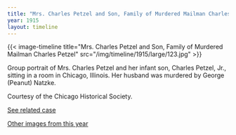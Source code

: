 ```yaml
---
title: "Mrs. Charles Petzel and Son, Family of Murdered Mailman Charles Petzel"
year: 1915
layout: timeline
---
```


{{< image-timeline title="Mrs. Charles Petzel and Son, Family of Murdered Mailman Charles Petzel" src="/img/timeline/1915/large/123.jpg" >}}


Group portrait of Mrs. Charles Petzel and her infant son, Charles Petzel, Jr., sitting in a room in Chicago, Illinois. Her husband was murdered by George (Peanut) Natzke. 

Courtesy of the Chicago Historical Society. 

[See related case](/database/4648/)  

[Other images from this year](/historical/timeline/1915)